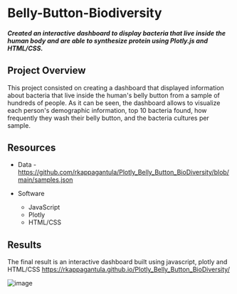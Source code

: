 # Belly-Button-Biodiversity
#### *Created an interactive dashboard to display bacteria that live inside the human body and are able to synthesize protein using Plotly.js and HTML/CSS.*

## Project Overview
This project consisted on creating a dashboard that displayed information about bacteria that live inside the human's belly button from a sample of hundreds of people. As it can be seen, the dashboard allows to visualize each person's demographic information, top 10 bacteria found, how frequently they wash their belly button, and the bacteria cultures per sample. 

## Resources
- Data
  -https://github.com/rkappagantula/Plotly_Belly_Button_BioDiversity/blob/main/samples.json

- Software
  - JavaScript
  - Plotly
  - HTML/CSS


## Results
The final result is an interactive dashboard built using javascript, plotly and HTML/CSS
https://rkappagantula.github.io/Plotly_Belly_Button_BioDiversity/

![image](https://user-images.githubusercontent.com/96051648/161655083-261a85f6-d052-405e-a31e-e246b6e2ec0e.png)

